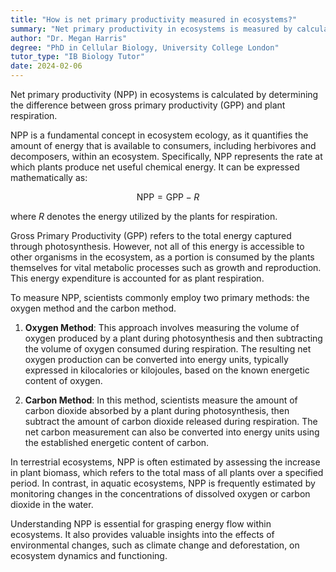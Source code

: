 ```yaml
---
title: "How is net primary productivity measured in ecosystems?"
summary: "Net primary productivity in ecosystems is measured by calculating the difference between gross primary productivity and plant respiration."
author: "Dr. Megan Harris"
degree: "PhD in Cellular Biology, University College London"
tutor_type: "IB Biology Tutor"
date: 2024-02-06
---
```


Net primary productivity (NPP) in ecosystems is calculated by determining the difference between gross primary productivity (GPP) and plant respiration.

NPP is a fundamental concept in ecosystem ecology, as it quantifies the amount of energy that is available to consumers, including herbivores and decomposers, within an ecosystem. Specifically, NPP represents the rate at which plants produce net useful chemical energy. It can be expressed mathematically as:

$$
\text{NPP} = \text{GPP} - R
$$

where $R$ denotes the energy utilized by the plants for respiration.

Gross Primary Productivity (GPP) refers to the total energy captured through photosynthesis. However, not all of this energy is accessible to other organisms in the ecosystem, as a portion is consumed by the plants themselves for vital metabolic processes such as growth and reproduction. This energy expenditure is accounted for as plant respiration.

To measure NPP, scientists commonly employ two primary methods: the oxygen method and the carbon method.

1. **Oxygen Method**: This approach involves measuring the volume of oxygen produced by a plant during photosynthesis and then subtracting the volume of oxygen consumed during respiration. The resulting net oxygen production can be converted into energy units, typically expressed in kilocalories or kilojoules, based on the known energetic content of oxygen.

2. **Carbon Method**: In this method, scientists measure the amount of carbon dioxide absorbed by a plant during photosynthesis, then subtract the amount of carbon dioxide released during respiration. The net carbon measurement can also be converted into energy units using the established energetic content of carbon.

In terrestrial ecosystems, NPP is often estimated by assessing the increase in plant biomass, which refers to the total mass of all plants over a specified period. In contrast, in aquatic ecosystems, NPP is frequently estimated by monitoring changes in the concentrations of dissolved oxygen or carbon dioxide in the water.

Understanding NPP is essential for grasping energy flow within ecosystems. It also provides valuable insights into the effects of environmental changes, such as climate change and deforestation, on ecosystem dynamics and functioning.
    